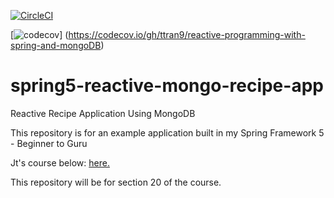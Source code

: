 [![CircleCI](https://circleci.com/gh/springframeworkguru/spring5-reactive-mongo-recipe-app.svg?style=svg)](https://circleci.com/gh/springframeworkguru/spring5-reactive-mongo-recipe-app)

[![codecov](https://codecov.io/gh/ttran9/reactive-programming-with-spring-and-mongoDB/branch/section-19-reactive-repositories/graph/badge.svg)]
(https://codecov.io/gh/ttran9/reactive-programming-with-spring-and-mongoDB)

# spring5-reactive-mongo-recipe-app
Reactive Recipe Application Using MongoDB

This repository is for an example application built in my Spring Framework 5 - Beginner to Guru

Jt's course below:
[here.](http://courses.springframework.guru/p/spring-framework-5-begginer-to-guru/?product_id=363173)

This repository will be for section 20 of the course.
